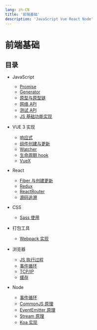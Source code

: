 ```yaml
---
lang: zh-CN
title: '前端基础'
description: 'JavaScript Vue React Node'
---
```


# 前端基础

## 目录

+ JavaScript

    - [Promise](/frontend/promise)
    - [Generator](/frontend/generator)
    - [原型与原型链](/frontend/prototype)
    - [网络 API](/frontend/fetch)
    - [测试 API](/frontend/test)
    - [JS 基础功能实现](/frontend/practicejs)

+ VUE 3 实现

    - [响应式](/frontend/reactive)
    - [组件创建与更新](/frontend/create)
    - [Watcher](/frontend/watch)
    - [生命周期 hook](/frontend/lifecycle)
    - [VueX](/frontend/vuex)

+ React

    - [Fiber 与创建更新](/frontend/react)
    - [Redux](/frontend/redux)
    - [ReactRouter](/frontend/reactrouter)
    - [源码追溯](/frontend/jsx)

+ CSS

    - [Sass 使用](/frontend/sass)

+ 打包工具

    - [Webpack 实现](/frontend/webpack)

+ 浏览器

    - [JS 执行过程](/frontend/runjs)
    - [事件循环](/frontend/eventloop)
    - [TCP/IP](/frontend/net)
    - [缓存](/frontend/cache)

+ Node

    - [事件循环](/frontend/eventloop_n)
    - [CommonJS 原理](/frontend/module)
    - [EventEmitter 原理](/frontend/event)
    - [Stream 原理](/frontend/stream)
    - [Koa 实现](/frontend/koa)

